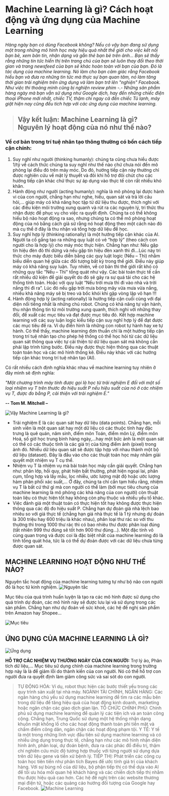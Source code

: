 # Machine Learning là gì? Cách hoạt động và ứng dụng của Machine Learning

*Hàng ngày bạn có dùng Facebook không? Nếu có vậy bạn đang sử dụng một trong những mô hình học máy hiệu quả nhất thế giới cho việc kết nối bạn bè, xem bản tin, nhận dạng và gắn thẻ bạn bè trên ảnh...
Bạn sẽ thấy rằng những tin tức hiển thị trên trang chủ của bạn sẽ luôn thay đổi theo thời gian và trang newsfeed của bạn sẽ khác hoàn toàn với bạn của bạn. Đó là tác dụng của machine learning. Nó làm cho bạn cảm giác rằng Facebook hiểu bạn và đưa ra những tin tức mà thực sự bạn quan tâm, nó làm tăng thời gian trải nghiệm trên ứng dụng và làm bạn trở lên "nghiện" Facebook. Như việc thi thoảng mình cũng bị nghiện review phim -.-
Những sản phẩm hàng ngày mà bạn vẫn sử dụng như Google dịch, hay đến những chiếc điện thoại iPhone mới nhất, chiếc TV, thậm chí ngay cả đến chiếc Tủ lạnh, máy giặt hiện nay cũng đều tích hợp với các ứng dụng của machine learning.*

> ## **Vậy kết luận: Machine Learning là gì? Nguyên lý hoạt động của nó như thế nào?**

### **Về cơ bản trong trí tuệ nhân tạo thông thường có bốn cách tiếp cận chính:**

1. Suy nghĩ như người (thinking humanly): chúng ta cũng chưa hiểu được 1/tỷ về cách thức chúng ta suy nghĩ như thế nào chứ chưa nói đến mô phỏng lại điều đó trên máy móc. Do đó, hướng tiếp cận này thường chỉ được nghiên cứu về mặt lý thuyết và đôi khi hỗ trợ đôi chút cho các hướng tiếp cận khác chứ thực sự áp dụng vào thực tế còn rất nhiều khó khăn.
2. Hành động như người (acting humanly): nghĩa là mô phỏng lại được hành vi của con người, chẳng hạn như nghe, hiểu, quan sát và trả lời câu hỏi,... giúp máy có khả năng học tập từ dữ liệu thu được, thích nghi với các điều kiện môi trường xung quanh và rút ra các nguyên lý, tri thức thu nhận được để phục vụ cho việc ra quyết định. Chúng ta có thể không hiểu bộ não hoạt động ra sao, nhưng chúng ta có thể mô phỏng hoạt động của nó bằng cách giả sử rằng nó hoạt động theo một cách nào đó mà cụ thể ở đây là thu nhận và tổng hợp dữ liệu để học.
3. Suy nghĩ hợp lý (thinking rationally) là một hướng tiếp cận khác của AI. Người ta cố gắng tạo ra những quy luật có vẻ “hợp lý” (theo cách con người cho là hợp lý) cho máy móc thực hiện. Chẳng hạn như: Nếu gặp tín hiệu đèn đỏ thì dừng và nếu gặp tín hiệu đèn xanh thì đi…Lúc này tri thức cho máy được biểu diễn bằng các quy luật logic (Nếu – Thì) nhằm biểu diễn quan hệ giữa các đối tượng bất kỳ trong thế giới. Điều này giúp máy có khả năng suy luận. Tuy nhiên, về cơ bản thì thế giới rất khó có những quy tắc "Nếu – Thì" tổng quát như vậy. Các bài toán thực tế cần rất nhiều dữ kiện để giải quyết do đó sẽ gây ra sự quá tải cho các hệ thống tính toán. Hoặc với quy luật “Nếu trời mưa thì đi vào nhà và trời nắng thì đi ra”. Lúc đó nếu gặp trời mưa bóng mây vừa mưa vừa nắng, nhiều khả năng máy sẽ bị treo và bốc khói khi gặp vòng lặp vô hạn !!!
4. Hành động hợp lý (acting rationally) là hướng tiếp cận cuối cùng với đại diện nổi tiếng nhất là những chú robot. Chúng có khả năng tự vận hành, thu nhận thông tin từ môi trường xung quanh, thích nghi với những thay đổi, đề xuất các mục tiêu và đạt được mục tiêu đó. Kết hợp machine learning với các suy luận logic kiểu tiếp cận suy nghĩ hợp lý để đạt được các mục tiêu đề ra. Ví dụ điển hình là những con robot tự hành hay xe tự hành.
Có thể thấy, machine learning đơn thuần chỉ là một hướng tiếp cận trong trí tuệ nhân tạo cho phép hệ thống có thể học hỏi từ các dữ liệu quan sát thông qua việc tự cải thiện từ dữ liệu quan sát mà không cần phải lập trình từng bước. Điều này được thực hiện thông qua các thuật toán toán học và các mô hình thống kê. Điều này khác với các hướng tiếp cận khác trong trí tuệ nhân tạo (AI).

Có rất nhiều cách định nghĩa khác nhau về machine learning tuy nhiên ở đây mình sẽ định nghĩa:

_"Một chương trình máy tính được gọi là học từ trải nghiệm E đối với một số loại nhiệm vụ T trên thước đo hiệu suất P nếu hiệu suất của nó ở các nhiệm vụ T, được đo bằng P, cải thiện với trải nghiệm E."_

__-- Tom M. Mitchell –__

![Vậy Machine Learning là gì?](https://tek4vn.2soft.top/public_files/machine-learning-la-gi-png)
- Trải nghiệm E là các quan sát hay dữ liệu (data points). Chẳng hạn, mỗi sinh viên là một quan sát hay một dữ liệu có các thuộc tính hay đặc trưng là quê quán, năm sinh, điểm môn Toán, điểm môn Lý, điểm môn Hoá, số giờ học trung bình hàng ngày,...hay một bức ảnh là một quan sát có thể có các thuộc tính là các giá trị của từng điểm ảnh (pixel) trong ảnh đó. Nhiều dữ liệu quan sát sẽ được tập hợp với nhau thành một bộ dữ liệu (dataset). Đây là đầu vào cho các thuật toán học máy nhằm giải quyết một nhiệm vụ T cụ thể.
- Nhiệm vụ T là nhiệm vụ mà bài toán học máy cần giải quyết. Chẳng hạn như: phân lớp, hồi quy, phát hiện bất thường, phát hiện ngoại lai, phân cụm, tổng hợp và lấy mẫu, lọc nhiễu, ước lượng mật độ hoặc ước lượng hàm phân phối xác suất,... Ở đây, chúng ta chỉ cần tạm hiểu rằng, nhiệm vụ T là bất cứ thứ gì mà con người có thể làm (bởi mục tiêu chung của machine learning là mô phỏng các khả năng của con người) còn thuật toán liệu có thực hiện tốt hay không còn phụ thuộc và nhiều yếu tố khác.
- Việc đánh giá một thuật toán có thực hiện tốt hay không được thực hiện thông qua các độ đo hiệu suất P. Chẳng hạn dự đoán giá nhà lệch bao nhiêu so với giá thực tế (chẳng hạn giá nhà thực tế là 1 tỷ nhưng dự đoán là 300 triệu hay 600 triệu là khác nhau), phân loại thư rác so với thu thường thì trong 1000 thư rác thì có bao nhiêu thư được phân loại đúng (tất nhiên 999 thư đúng sẽ tốt hơn 900 thư đúng...).
Một đặc tính vô cùng quan trọng và được coi là đặc biệt nhất của machine learning đó là tính tổng quát hóa, tức là có thể dự đoán được với các dữ liệu chưa từng được quan sát.

## MACHINE LEARNING HOẠT ĐỘNG NHƯ THẾ NÀO?

Nguyên tắc hoạt động của machine learning tương tự như bộ não con người đó là học từ kinh nghiệm.
![Nguyên tắc](https://tek4.vn/public_files/32ee5c1c-36ba-4e45-818b-7622c3517c47)

Mục tiêu của quá trình huấn luyện là tạo ra các mô hình được sử dụng cho quá trình dự đoán, các mô hình này sẽ được lưu lại và sử dụng trong các sản phẩm. Chẳng hạn như dự đoán về sức khoẻ, các hệ đề nghị sản phẩm trên Amazon hay Shopee…

![Mục tiêu](https://tek4.vn/public_files/ea390442-6063-4c12-bf98-e151291f7956)

## ỨNG DỤNG CỦA MACHINE LEARNING LÀ GÌ?
![Ứng dụng](https://tek4.vn/public_files/e54794b3-e7b2-4193-a5e5-e66e6082e8fa)

**HỖ TRỢ CÁC NHIỆM VỤ THƯỜNG NGÀY CỦA CON NGƯỜI:**
Trợ lý ảo, Phân tích dữ liệu,… Mục tiêu sử dụng chính của machine learning trong trường hợp này là là để giảm lỗi do thành kiến ​​của con người. Nó có thể hỗ trợ con người đưa ra quyết định làm giảm công sức và sai sót do con người.

> TỰ ĐỘNG HÓA:
Ví dụ, robot thực hiện các bước thiết yếu trong các quy trình sản xuất tại nhà máy.
> NGÀNH TÀI CHÍNH, NGÂN HÀNG:
Các ngân hàng chủ yếu sử dụng machine learning để tìm ra các mẫu bên trong dữ liệu để tăng hiệu quả của hoạt động kinh doanh, marketing hoặc ngăn chặn các giao dịch gian lận.
> TỔ CHỨC CHÍNH PHỦ:
Chính phủ sử dụng machine learning để quản lý các tiện ích và an toàn công cộng. Chẳng hạn, Trung Quốc sử dụng một hệ thống nhận dạng khuôn mặt khổng lồ cho các hoạt động thanh toán phi tiền mặt và chấm điểm công dân, ngăn chặn các hoạt động phạm tội.
> Y TẾ:
Y tế là một trong những lĩnh vực đầu tiên sử dụng machine learning và có nhiều ứng dụng trong thực tế, chẳng hạn như các mô hình nhận diện hình ảnh, phân loại, dự đoán bệnh, đưa ra các phác đồ điều trị, thậm chí nghiên cứu mức độ tương hợp thuốc với từng người sử dụng dựa trên dữ liệu gene và tiền xử bệnh lý.
> TIẾP THỊ:
Phát triển các công cụ toán học tiên tiến như phân tích Bayes để ước tính giá trị của khách hàng. Với sự bùng nổ của dữ liệu, bộ phận tiếp thị có thể dựa vào AI để tối ưu hóa mối quan hệ khách hàng và các chiến dịch tiếp thị nhằm thu được hiệu quả cao hơn. Các hệ đề nghị trên các website thương mại điện tử, hoặc các quảng cáo hướng đối tượng của Google hay Facebook.
![Machine Learning](https://www.fsm.ac.in/blog/wp-content/uploads/2022/08/ml-e1610553826718.jpg)
